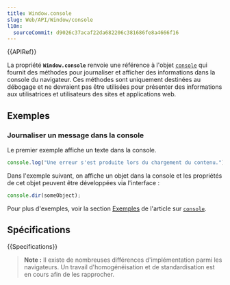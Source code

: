 ```yaml
---
title: Window.console
slug: Web/API/Window/console
l10n:
  sourceCommit: d9026c37acaf22da682206c381686fe8a4666f16
---
```


{{APIRef}}

La propriété **`Window.console`** renvoie une référence à l'objet [`console`](/fr/docs/Web/API/Console) qui fournit des méthodes pour journaliser et afficher des informations dans la console du navigateur. Ces méthodes sont uniquement destinées au débogage et ne devraient pas être utilisées pour présenter des informations aux utilisatrices et utilisateurs des sites et applications web.

## Exemples

### Journaliser un message dans la console

Le premier exemple affiche un texte dans la console.

```js
console.log("Une erreur s'est produite lors du chargement du contenu.");
```

Dans l'exemple suivant, on affiche un objet dans la console et les propriétés de cet objet peuvent être développées via l'interface&nbsp;:

```js
console.dir(someObject);
```

Pour plus d'exemples, voir la section [Exemples](/fr/docs/Web/API/Console#exemples) de l'article sur [`console`](/fr/docs/Web/API/Console).

## Spécifications

{{Specifications}}

> **Note :** Il existe de nombreuses différences d'implémentation parmi les navigateurs. Un travail d'homogénéisation et de standardisation est en cours afin de les rapprocher.
